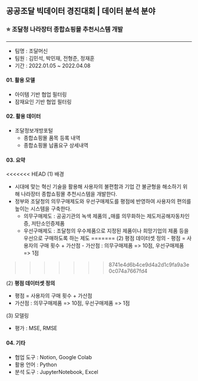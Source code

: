 ## 공공조달 빅데이터 경진대회 | 데이터 분석 분야

### :star: 조달청 나라장터 종합쇼핑몰 추천시스템 개발
***
- 팀명 : 조달머신
- 팀원 : 김민석, 박민재, 전형준, 정재훈
- 기간 : 2022.01.05 ~ 2022.04.08


#### 01. 활용 모델
- 아이템 기반 협업 필터링
- 잠재요인 기반 협업 필터링

#### 02. 활용 데이터
- 조달정보개방포털
  - 종합쇼핑몰 품목 등록 내역
  - 종합쇼핑몰 납품요구 상세내역

#### 03. 요약

<<<<<<< HEAD
(1) 배경
- 시대에 맞는 혁신 기술을 활용해 사용자의 불편함과 기업 간 불균형을 해소하기 위해 나라장터 종합쇼핑몰 추천시스템을 개발한다.
- 정부와 조달청의 의무구매제도와 우선구매제도를 평점에 반영하여 사용자의 편의를 높이는 시스템을 구축한다.
  - 의무구매제도 : 공공기관의 녹색 제품의 ˿매를 의무화하는 제도저공해자동차인증, 저탄소인증제품
  - 우선구매제도 : 조달청의 우수제품으로 지정된 제품이나 희망기업의 제품 등을 우선으로 구매하도록 하는 제도 
=======
    (2) 평점 데이터셋 정의
        - 평점 = 사용자의 구매 횟수 + 가산점
        - 가산점 : 의무구매제품 => 10점, 우선구매제품 => 1점
>>>>>>> 8741e4d6b4ce9d4a2d1c9fa9a3e0c074a7667fd4

(2) **평점 데이터셋 정의**
- 평점 = 사용자의 구매 횟수 + 가산점
- 가산점 : 의무구매제품 => 10점, 우선구매제품 => 1점

(3) 모델링
- 평가 : MSE, RMSE

#### 04. 기타
- 협업 도구 : Notion, Google Colab
- 활용 언어 : Python
- 분석 도구 : JupyterNotebook, Excel
        

